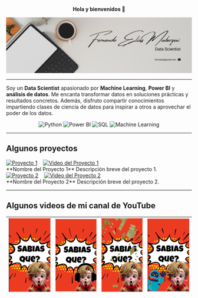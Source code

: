 <!-- Centrar el saludo -->
<p align="center">
  <strong>Hola y bienvenidos 👋</strong>
</p>

<!-- Imagen de portada -->
<p align="center">
  <img src="images/Flyer.png" alt="Imagen de portada" width="600"/>
</p>

<!-- Línea divisoria -->
---

<!-- Descripción personal breve -->
Soy un **Data Scientist** apasionado por **Machine Learning**, **Power BI** y **análisis de datos**. Me encanta transformar datos en soluciones prácticas y resultados concretos. Además, disfruto compartir conocimientos impartiendo clases de ciencia de datos para inspirar a otros a aprovechar el poder de los datos.

<!-- Habilidades destacadas mediante badges -->
<p align="center">
  <img src="https://img.shields.io/badge/Python-3776AB?style=for-the-badge&logo=python&logoColor=white" alt="Python"/>
  <img src="https://img.shields.io/badge/Power_BI-F2C811?style=for-the-badge&logo=power-bi&logoColor=black" alt="Power BI"/>
  <img src="https://img.shields.io/badge/SQL-CC2927?style=for-the-badge&logo=Microsoft-SQL-Server&logoColor=white" alt="SQL"/>
  <img src="https://img.shields.io/badge/Machine_Learning-009688?style=for-the-badge&logo=machine-learning&logoColor=white" alt="Machine Learning"/>
</p>

<!-- Línea divisoria -->
---

## Algunos proyectos

<!-- Proyecto 1 -->
<div style="display: flex; align-items: center;">
  <!-- Imagen que enlaza al repositorio o página del proyecto -->
  <a href="URL_DEL_PROYECTO_1">
    <img src="URL_DE_LA_IMAGEN_DEL_PROYECTO_1" alt="Proyecto 1" width="300"/>
  </a>
  <!-- Espacio entre imágenes -->
  &nbsp;&nbsp;&nbsp;&nbsp;
  <!-- Imagen que enlaza al video relacionado -->
  <a href="URL_DEL_VIDEO_DEL_PROYECTO_1">
    <img src="URL_DE_LA_IMAGEN_DEL_VIDEO_1" alt="Video del Proyecto 1" width="300"/>
  </a>
</div>
**Nombre del Proyecto 1**  
Descripción breve del proyecto 1.

<!-- Proyecto 2 -->
<div style="display: flex; align-items: center;">
  <a href="URL_DEL_PROYECTO_2">
    <img src="URL_DE_LA_IMAGEN_DEL_PROYECTO_2" alt="Proyecto 2" width="300"/>
  </a>
  &nbsp;&nbsp;&nbsp;&nbsp;
  <a href="URL_DEL_VIDEO_DEL_PROYECTO_2">
    <img src="URL_DE_LA_IMAGEN_DEL_VIDEO_2" alt="Video del Proyecto 2" width="300"/>
  </a>
</div>
**Nombre del Proyecto 2**  
Descripción breve del proyecto 2.

<!-- Repite la estructura para más proyectos -->

<!-- Línea divisoria -->
---

## Algunos videos de mi canal de YouTube

| [![La primera universidad del mundo](images/video_1.png)](https://www.youtube.com/shorts/zMDsVVD4TBk) | [![La banda con más integrantes de la historia](images/videos_2.png)](https://www.youtube.com/shorts/2IYuUX1aI1o) | [![El divorcio que te deja tiritando](images/videos_3.png)](https://www.youtube.com/shorts/R4AJxHbvnAA) | [![El primer chatbot cuando las maquinas comenzaron a conversar](images/videos_4.png)](https://www.youtube.com/shorts/02BJxGtnIrQ) |
|---|---|---|---|

